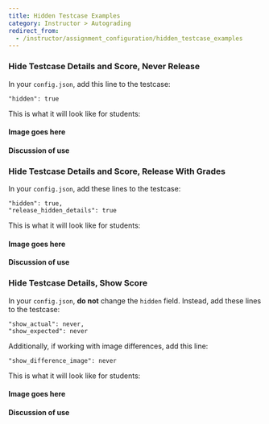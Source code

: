 ```yaml
---
title: Hidden Testcase Examples
category: Instructor > Autograding
redirect_from:
  - /instructor/assignment_configuration/hidden_testcase_examples
---
```


### Hide Testcase Details and Score, Never Release

In your `config.json`, add this line to the testcase:
```
"hidden": true
```

This is what it will look like for students:

#### Image goes here

#### Discussion of use

### Hide Testcase Details and Score, Release With Grades

In your `config.json`, add these lines to the testcase:
```
"hidden": true,
"release_hidden_details": true
```

This is what it will look like for students:

#### Image goes here

#### Discussion of use

### Hide Testcase Details, Show Score

In your `config.json`, **do not** change the `hidden` field.
Instead, add these lines to the testcase:
```
"show_actual": never,
"show_expected": never
```
Additionally, if working with image differences, add this line:
```
"show_difference_image": never
```

This is what it will look like for students:

#### Image goes here

#### Discussion of use